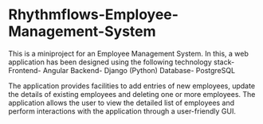 # Rhythmflows-Employee-Management-System
This is a miniproject for an Employee Management System. In this, a web application has been designed using the following technology stack-
Frontend- Angular
Backend- Django (Python)
Database- PostgreSQL

The application provides facilities to add entries of new employees, update the details of existing employees and deleting one or more employees.
The application allows the user to view the detailed list of employees and perform interactions with the application through a user-friendly GUI.
